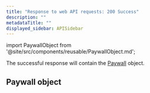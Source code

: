 ```yaml
---
title: "Response to web API requests: 200 Success"
description: ""
metadataTitle: ""
displayed_sidebar: APISidebar
---
```


import PaywallObject from '@site/src/components/reusable/PaywallObject.md';

The successful response will contain the [Paywall](web-api-objects#paywall-object) object.

## Paywall object

<PaywallObject /> 
